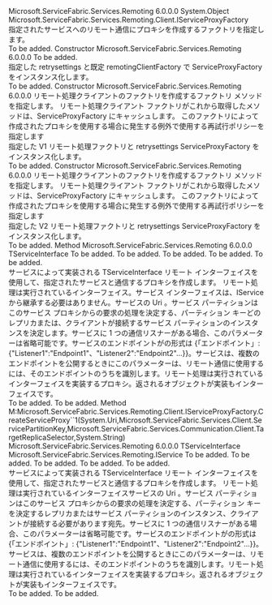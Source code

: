 <Type Name="ServiceProxyFactory" FullName="Microsoft.ServiceFabric.Services.Remoting.Client.ServiceProxyFactory">
  <TypeSignature Language="C#" Value="public class ServiceProxyFactory : Microsoft.ServiceFabric.Services.Remoting.Client.IServiceProxyFactory" />
  <TypeSignature Language="ILAsm" Value=".class public auto ansi beforefieldinit ServiceProxyFactory extends System.Object implements class Microsoft.ServiceFabric.Services.Remoting.Client.IServiceProxyFactory" />
  <TypeSignature Language="DocId" Value="T:Microsoft.ServiceFabric.Services.Remoting.Client.ServiceProxyFactory" />
  <TypeSignature Language="VB.NET" Value="Public Class ServiceProxyFactory&#xA;Implements IServiceProxyFactory" />
  <TypeSignature Language="F#" Value="type ServiceProxyFactory = class&#xA;    interface IServiceProxyFactory" />
  <AssemblyInfo>
    <AssemblyName>Microsoft.ServiceFabric.Services.Remoting</AssemblyName>
    <AssemblyVersion>6.0.0.0</AssemblyVersion>
  </AssemblyInfo>
  <Base>
    <BaseTypeName>System.Object</BaseTypeName>
  </Base>
  <Interfaces>
    <Interface>
      <InterfaceName>Microsoft.ServiceFabric.Services.Remoting.Client.IServiceProxyFactory</InterfaceName>
    </Interface>
  </Interfaces>
  <Docs>
    <summary>
            指定されたサービスへのリモート通信にプロキシを作成するファクトリを指定します。
            </summary>
    <remarks>To be added.</remarks>
  </Docs>
  <Members>
    <Member MemberName=".ctor">
      <MemberSignature Language="C#" Value="public ServiceProxyFactory (Microsoft.ServiceFabric.Services.Communication.Client.OperationRetrySettings retrySettings = null);" />
      <MemberSignature Language="ILAsm" Value=".method public hidebysig specialname rtspecialname instance void .ctor(class Microsoft.ServiceFabric.Services.Communication.Client.OperationRetrySettings retrySettings) cil managed" />
      <MemberSignature Language="DocId" Value="M:Microsoft.ServiceFabric.Services.Remoting.Client.ServiceProxyFactory.#ctor(Microsoft.ServiceFabric.Services.Communication.Client.OperationRetrySettings)" />
      <MemberSignature Language="VB.NET" Value="Public Sub New (Optional retrySettings As OperationRetrySettings = null)" />
      <MemberSignature Language="F#" Value="new Microsoft.ServiceFabric.Services.Remoting.Client.ServiceProxyFactory : Microsoft.ServiceFabric.Services.Communication.Client.OperationRetrySettings -&gt; Microsoft.ServiceFabric.Services.Remoting.Client.ServiceProxyFactory" Usage="new Microsoft.ServiceFabric.Services.Remoting.Client.ServiceProxyFactory retrySettings" />
      <MemberType>Constructor</MemberType>
      <AssemblyInfo>
        <AssemblyName>Microsoft.ServiceFabric.Services.Remoting</AssemblyName>
        <AssemblyVersion>6.0.0.0</AssemblyVersion>
      </AssemblyInfo>
      <Parameters>
        <Parameter Name="retrySettings" Type="Microsoft.ServiceFabric.Services.Communication.Client.OperationRetrySettings" />
      </Parameters>
      <Docs>
        <param name="retrySettings">To be added.</param>
        <summary>
            指定した retrysettings と既定 remotingClientFactory で ServiceProxyFactory をインスタンス化します。
            </summary>
        <remarks>To be added.</remarks>
      </Docs>
    </Member>
    <Member MemberName=".ctor">
      <MemberSignature Language="C#" Value="public ServiceProxyFactory (Func&lt;Microsoft.ServiceFabric.Services.Remoting.V1.IServiceRemotingCallbackClient,Microsoft.ServiceFabric.Services.Remoting.V1.Client.IServiceRemotingClientFactory&gt; createServiceRemotingClientFactory, Microsoft.ServiceFabric.Services.Communication.Client.OperationRetrySettings retrySettings = null);" />
      <MemberSignature Language="ILAsm" Value=".method public hidebysig specialname rtspecialname instance void .ctor(class System.Func`2&lt;class Microsoft.ServiceFabric.Services.Remoting.V1.IServiceRemotingCallbackClient, class Microsoft.ServiceFabric.Services.Remoting.V1.Client.IServiceRemotingClientFactory&gt; createServiceRemotingClientFactory, class Microsoft.ServiceFabric.Services.Communication.Client.OperationRetrySettings retrySettings) cil managed" />
      <MemberSignature Language="DocId" Value="M:Microsoft.ServiceFabric.Services.Remoting.Client.ServiceProxyFactory.#ctor(System.Func{Microsoft.ServiceFabric.Services.Remoting.V1.IServiceRemotingCallbackClient,Microsoft.ServiceFabric.Services.Remoting.V1.Client.IServiceRemotingClientFactory},Microsoft.ServiceFabric.Services.Communication.Client.OperationRetrySettings)" />
      <MemberSignature Language="VB.NET" Value="Public Sub New (createServiceRemotingClientFactory As Func(Of IServiceRemotingCallbackClient, IServiceRemotingClientFactory), Optional retrySettings As OperationRetrySettings = null)" />
      <MemberSignature Language="F#" Value="new Microsoft.ServiceFabric.Services.Remoting.Client.ServiceProxyFactory : Func&lt;Microsoft.ServiceFabric.Services.Remoting.V1.IServiceRemotingCallbackClient, Microsoft.ServiceFabric.Services.Remoting.V1.Client.IServiceRemotingClientFactory&gt; * Microsoft.ServiceFabric.Services.Communication.Client.OperationRetrySettings -&gt; Microsoft.ServiceFabric.Services.Remoting.Client.ServiceProxyFactory" Usage="new Microsoft.ServiceFabric.Services.Remoting.Client.ServiceProxyFactory (createServiceRemotingClientFactory, retrySettings)" />
      <MemberType>Constructor</MemberType>
      <AssemblyInfo>
        <AssemblyName>Microsoft.ServiceFabric.Services.Remoting</AssemblyName>
        <AssemblyVersion>6.0.0.0</AssemblyVersion>
      </AssemblyInfo>
      <Parameters>
        <Parameter Name="createServiceRemotingClientFactory" Type="System.Func&lt;Microsoft.ServiceFabric.Services.Remoting.V1.IServiceRemotingCallbackClient,Microsoft.ServiceFabric.Services.Remoting.V1.Client.IServiceRemotingClientFactory&gt;" />
        <Parameter Name="retrySettings" Type="Microsoft.ServiceFabric.Services.Communication.Client.OperationRetrySettings" />
      </Parameters>
      <Docs>
        <param name="createServiceRemotingClientFactory">
            リモート処理クライアントのファクトリを作成するファクトリ メソッドを指定します。 リモート処理クライアント ファクトリがこれから取得したメソッドは、ServiceProxyFactory にキャッシュします。
            </param>
        <param name="retrySettings">このファクトリによって作成されたプロキシを使用する場合に発生する例外で使用する再試行ポリシーを指定します</param>
        <summary>
            指定した V1 リモート処理ファクトリと retrysettings ServiceProxyFactory をインスタンス化します。
            </summary>
        <remarks>To be added.</remarks>
      </Docs>
    </Member>
    <Member MemberName=".ctor">
      <MemberSignature Language="C#" Value="public ServiceProxyFactory (Func&lt;Microsoft.ServiceFabric.Services.Remoting.V2.Client.IServiceRemotingCallbackMessageHandler,Microsoft.ServiceFabric.Services.Remoting.V2.Client.IServiceRemotingClientFactory&gt; createServiceRemotingClientFactory, Microsoft.ServiceFabric.Services.Communication.Client.OperationRetrySettings retrySettings = null);" />
      <MemberSignature Language="ILAsm" Value=".method public hidebysig specialname rtspecialname instance void .ctor(class System.Func`2&lt;class Microsoft.ServiceFabric.Services.Remoting.V2.Client.IServiceRemotingCallbackMessageHandler, class Microsoft.ServiceFabric.Services.Remoting.V2.Client.IServiceRemotingClientFactory&gt; createServiceRemotingClientFactory, class Microsoft.ServiceFabric.Services.Communication.Client.OperationRetrySettings retrySettings) cil managed" />
      <MemberSignature Language="DocId" Value="M:Microsoft.ServiceFabric.Services.Remoting.Client.ServiceProxyFactory.#ctor(System.Func{Microsoft.ServiceFabric.Services.Remoting.V2.Client.IServiceRemotingCallbackMessageHandler,Microsoft.ServiceFabric.Services.Remoting.V2.Client.IServiceRemotingClientFactory},Microsoft.ServiceFabric.Services.Communication.Client.OperationRetrySettings)" />
      <MemberSignature Language="VB.NET" Value="Public Sub New (createServiceRemotingClientFactory As Func(Of IServiceRemotingCallbackMessageHandler, IServiceRemotingClientFactory), Optional retrySettings As OperationRetrySettings = null)" />
      <MemberSignature Language="F#" Value="new Microsoft.ServiceFabric.Services.Remoting.Client.ServiceProxyFactory : Func&lt;Microsoft.ServiceFabric.Services.Remoting.V2.Client.IServiceRemotingCallbackMessageHandler, Microsoft.ServiceFabric.Services.Remoting.V2.Client.IServiceRemotingClientFactory&gt; * Microsoft.ServiceFabric.Services.Communication.Client.OperationRetrySettings -&gt; Microsoft.ServiceFabric.Services.Remoting.Client.ServiceProxyFactory" Usage="new Microsoft.ServiceFabric.Services.Remoting.Client.ServiceProxyFactory (createServiceRemotingClientFactory, retrySettings)" />
      <MemberType>Constructor</MemberType>
      <AssemblyInfo>
        <AssemblyName>Microsoft.ServiceFabric.Services.Remoting</AssemblyName>
        <AssemblyVersion>6.0.0.0</AssemblyVersion>
      </AssemblyInfo>
      <Parameters>
        <Parameter Name="createServiceRemotingClientFactory" Type="System.Func&lt;Microsoft.ServiceFabric.Services.Remoting.V2.Client.IServiceRemotingCallbackMessageHandler,Microsoft.ServiceFabric.Services.Remoting.V2.Client.IServiceRemotingClientFactory&gt;" />
        <Parameter Name="retrySettings" Type="Microsoft.ServiceFabric.Services.Communication.Client.OperationRetrySettings" />
      </Parameters>
      <Docs>
        <param name="createServiceRemotingClientFactory">
            リモート処理クライアントのファクトリを作成するファクトリ メソッドを指定します。 リモート処理クライアント ファクトリがこれから取得したメソッドは、ServiceProxyFactory にキャッシュします。
            </param>
        <param name="retrySettings">このファクトリによって作成されたプロキシを使用する場合に発生する例外で使用する再試行ポリシーを指定します</param>
        <summary>
            指定した V2 リモート処理ファクトリと retrysettings ServiceProxyFactory をインスタンス化します。
            </summary>
        <remarks>To be added.</remarks>
      </Docs>
    </Member>
    <Member MemberName="CreateNonIServiceProxy&lt;TServiceInterface&gt;">
      <MemberSignature Language="C#" Value="public TServiceInterface CreateNonIServiceProxy&lt;TServiceInterface&gt; (Uri serviceUri, Microsoft.ServiceFabric.Services.Client.ServicePartitionKey partitionKey = null, Microsoft.ServiceFabric.Services.Communication.Client.TargetReplicaSelector targetReplicaSelector = Microsoft.ServiceFabric.Services.Communication.Client.TargetReplicaSelector.PrimaryReplica, string listenerName = null);" />
      <MemberSignature Language="ILAsm" Value=".method public hidebysig instance !!TServiceInterface CreateNonIServiceProxy&lt;TServiceInterface&gt;(class System.Uri serviceUri, class Microsoft.ServiceFabric.Services.Client.ServicePartitionKey partitionKey, valuetype Microsoft.ServiceFabric.Services.Communication.Client.TargetReplicaSelector targetReplicaSelector, string listenerName) cil managed" />
      <MemberSignature Language="DocId" Value="M:Microsoft.ServiceFabric.Services.Remoting.Client.ServiceProxyFactory.CreateNonIServiceProxy``1(System.Uri,Microsoft.ServiceFabric.Services.Client.ServicePartitionKey,Microsoft.ServiceFabric.Services.Communication.Client.TargetReplicaSelector,System.String)" />
      <MemberSignature Language="F#" Value="member this.CreateNonIServiceProxy : Uri * Microsoft.ServiceFabric.Services.Client.ServicePartitionKey * Microsoft.ServiceFabric.Services.Communication.Client.TargetReplicaSelector * string -&gt; 'ServiceInterface" Usage="serviceProxyFactory.CreateNonIServiceProxy (serviceUri, partitionKey, targetReplicaSelector, listenerName)" />
      <MemberType>Method</MemberType>
      <AssemblyInfo>
        <AssemblyName>Microsoft.ServiceFabric.Services.Remoting</AssemblyName>
        <AssemblyVersion>6.0.0.0</AssemblyVersion>
      </AssemblyInfo>
      <ReturnValue>
        <ReturnType>TServiceInterface</ReturnType>
      </ReturnValue>
      <TypeParameters>
        <TypeParameter Name="TServiceInterface" />
      </TypeParameters>
      <Parameters>
        <Parameter Name="serviceUri" Type="System.Uri" />
        <Parameter Name="partitionKey" Type="Microsoft.ServiceFabric.Services.Client.ServicePartitionKey" />
        <Parameter Name="targetReplicaSelector" Type="Microsoft.ServiceFabric.Services.Communication.Client.TargetReplicaSelector" />
        <Parameter Name="listenerName" Type="System.String" />
      </Parameters>
      <Docs>
        <typeparam name="TServiceInterface">To be added.</typeparam>
        <param name="serviceUri">To be added.</param>
        <param name="partitionKey">To be added.</param>
        <param name="targetReplicaSelector">To be added.</param>
        <param name="listenerName">To be added.</param>
        <summary>
            サービスによって実装される TServiceInterface リモート インターフェイスを使用して、指定されたサービスと通信するプロキシを作成します。
            <typeparam name="TServiceInterface">リモート処理は実行されているインターフェイス。サービス インターフェイスは、IService から継承する必要はありません。</typeparam><param name="serviceUri">サービスの Uri</param> 。<param name="partitionKey">サービス パーティションはこのサービス プロキシからの要求の処理を決定する、パーティション キー</param><param name="targetReplicaSelector">どのレプリカまたは、クライアントが接続するサービス パーティションのインスタンスを決定します</param>。<param name="listenerName">サービスに 1 つの通信リスナーがある場合、このパラメーターは省略可能です。サービスのエンドポイントがの形式は {「エンドポイント」: {"Listener1":"Endpoint1"、"Listener2":"Endpoint2"...}}。サービスは、複数のエンドポイントを公開するときにこのパラメーターは、リモート通信に使用するには、そのエンドポイントのうちを識別します。</param><returns>リモート処理は実行されているインターフェイスを実装するプロキシ。返されるオブジェクトが実装も<see cref="T:Microsoft.ServiceFabric.Services.Remoting.Client.IServiceProxy" />インターフェイスです。</returns></summary>
        <returns>To be added.</returns>
        <remarks>To be added.</remarks>
      </Docs>
    </Member>
    <Member MemberName="CreateServiceProxy&lt;TServiceInterface&gt;">
      <MemberSignature Language="C#" Value="public TServiceInterface CreateServiceProxy&lt;TServiceInterface&gt; (Uri serviceUri, Microsoft.ServiceFabric.Services.Client.ServicePartitionKey partitionKey = null, Microsoft.ServiceFabric.Services.Communication.Client.TargetReplicaSelector targetReplicaSelector = Microsoft.ServiceFabric.Services.Communication.Client.TargetReplicaSelector.PrimaryReplica, string listenerName = null) where TServiceInterface : Microsoft.ServiceFabric.Services.Remoting.IService;" />
      <MemberSignature Language="ILAsm" Value=".method public hidebysig newslot virtual instance !!TServiceInterface CreateServiceProxy&lt;(class Microsoft.ServiceFabric.Services.Remoting.IService) TServiceInterface&gt;(class System.Uri serviceUri, class Microsoft.ServiceFabric.Services.Client.ServicePartitionKey partitionKey, valuetype Microsoft.ServiceFabric.Services.Communication.Client.TargetReplicaSelector targetReplicaSelector, string listenerName) cil managed" />
      <MemberSignature Language="DocId" Value="M:Microsoft.ServiceFabric.Services.Remoting.Client.ServiceProxyFactory.CreateServiceProxy``1(System.Uri,Microsoft.ServiceFabric.Services.Client.ServicePartitionKey,Microsoft.ServiceFabric.Services.Communication.Client.TargetReplicaSelector,System.String)" />
      <MemberSignature Language="F#" Value="abstract member CreateServiceProxy : Uri * Microsoft.ServiceFabric.Services.Client.ServicePartitionKey * Microsoft.ServiceFabric.Services.Communication.Client.TargetReplicaSelector * string -&gt; 'ServiceInterface (requires 'ServiceInterface :&gt; Microsoft.ServiceFabric.Services.Remoting.IService)&#xA;override this.CreateServiceProxy : Uri * Microsoft.ServiceFabric.Services.Client.ServicePartitionKey * Microsoft.ServiceFabric.Services.Communication.Client.TargetReplicaSelector * string -&gt; 'ServiceInterface (requires 'ServiceInterface :&gt; Microsoft.ServiceFabric.Services.Remoting.IService)" Usage="serviceProxyFactory.CreateServiceProxy (serviceUri, partitionKey, targetReplicaSelector, listenerName)" />
      <MemberType>Method</MemberType>
      <Implements>
        <InterfaceMember>M:Microsoft.ServiceFabric.Services.Remoting.Client.IServiceProxyFactory.CreateServiceProxy``1(System.Uri,Microsoft.ServiceFabric.Services.Client.ServicePartitionKey,Microsoft.ServiceFabric.Services.Communication.Client.TargetReplicaSelector,System.String)</InterfaceMember>
      </Implements>
      <AssemblyInfo>
        <AssemblyName>Microsoft.ServiceFabric.Services.Remoting</AssemblyName>
        <AssemblyVersion>6.0.0.0</AssemblyVersion>
      </AssemblyInfo>
      <ReturnValue>
        <ReturnType>TServiceInterface</ReturnType>
      </ReturnValue>
      <TypeParameters>
        <TypeParameter Name="TServiceInterface">
          <Constraints>
            <InterfaceName>Microsoft.ServiceFabric.Services.Remoting.IService</InterfaceName>
          </Constraints>
        </TypeParameter>
      </TypeParameters>
      <Parameters>
        <Parameter Name="serviceUri" Type="System.Uri" />
        <Parameter Name="partitionKey" Type="Microsoft.ServiceFabric.Services.Client.ServicePartitionKey" />
        <Parameter Name="targetReplicaSelector" Type="Microsoft.ServiceFabric.Services.Communication.Client.TargetReplicaSelector" />
        <Parameter Name="listenerName" Type="System.String" />
      </Parameters>
      <Docs>
        <typeparam name="TServiceInterface">To be added.</typeparam>
        <param name="serviceUri">To be added.</param>
        <param name="partitionKey">To be added.</param>
        <param name="targetReplicaSelector">To be added.</param>
        <param name="listenerName">To be added.</param>
        <summary>
            サービスによって実装される TServiceInterface リモート インターフェイスを使用して、指定されたサービスと通信するプロキシを作成します。
            <typeparam name="TServiceInterface">リモート処理は実行されているインターフェイス</typeparam><param name="serviceUri">サービスの Uri</param> 。<param name="partitionKey">サービス パーティションはこのサービス プロキシからの要求の処理を決定する、パーティション キー</param><param name="targetReplicaSelector">を決定するレプリカまたはサービス パーティションのインスタンス、クライアントが接続する必要があります宛先。</param><param name="listenerName">サービスに 1 つの通信リスナーがある場合、このパラメーターは省略可能です。サービスのエンドポイントがの形式は {「エンドポイント」: {"Listener1":"Endpoint1"、"Listener2":"Endpoint2"...}}。サービスは、複数のエンドポイントを公開するときにこのパラメーターは、リモート通信に使用するには、そのエンドポイントのうちを識別します。</param><returns>リモート処理は実行されているインターフェイスを実装するプロキシ。返されるオブジェクトが実装も<see cref="T:Microsoft.ServiceFabric.Services.Remoting.Client.IServiceProxy" />インターフェイスです。</returns></summary>
        <returns>To be added.</returns>
        <remarks>To be added.</remarks>
      </Docs>
    </Member>
  </Members>
</Type>